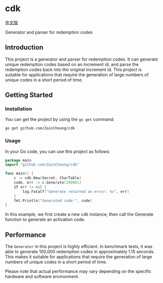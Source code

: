 # cdk
[中文版](README.zh.md)

Generator and parser for redemption codes

## Introduction

This project is a generator and parser for redemption codes. It can generate unique redemption codes based on an increment id, and parse the redemption codes back into the original increment id. This project is suitable for applications that require the generation of large numbers of unique codes in a short period of time.


## Getting Started

### Installation

You can get the project by using the `go get` command:

```bash
go get github.com/ZainCheung/cdk
```

### Usage
In your Go code, you can use this project as follows:

```go
package main
import "github.com/ZainCheung/cdk"

func main() {
    c := cdk.New(Secret, CharTable)
    code, err := c.Generate(100001)
    if err != nil {
        log.Fatalf("Generate returned an error: %v", err)
    }
    fmt.Println("Generated code:", code)
}
```

In this example, we first create a new cdk instance, then call the Generate function to generate an activation code.

## Performance

The `Generater` in this project is highly efficient. In benchmark tests, it was able to generate 100,000 redemption codes in approximately 1.15 seconds. This makes it suitable for applications that require the generation of large numbers of unique codes in a short period of time.

Please note that actual performance may vary depending on the specific hardware and software environment.